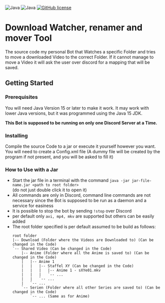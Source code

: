 ![Java](https://badgen.net/badge/language/Java/green)
![Java](https://badgen.net/badge/Java/JDK-15/green)
[![GitHub license](https://badgen.net/github/license/maxwai/download-renamer-mover)](LICENSE)

# Download Watcher, renamer and mover Tool

The source code my personal Bot that Watches a specific Folder and tries to move a downloaded Video
to the correct Folder. If it cannot manage to move a Video it will ask the user over discord for a
mapping that will be saved.

## Getting Started

### Prerequisites

You will need Java Version 15 or later to make it work. It may work with lower Java versions, but it
was programmed using the Java 15 JDK.

**This Bot is supposed to be running on only one Discord Server at a Time.**

### Installing

Compile the source Code to a jar or execute it yourself however you want. You will need to create a
Config.xml file (A dummy file will be created by the program if not present, and you will be asked
to fill it)

### How to Use with a Jar

* Start the jar file in a terminal with the
  command `java -jar jar-file-name.jar <path to root folder>` <br>
  (do not just double click it to open it)
* All commands are only in Discord, command line commands are not necessary since the Bot is
  supposed to be run as a daemon and a service for easiness
* It is possible to stop the bot by sending `!stop` over Discord
* per default only `avi, mp4, mkv` are supported but others can be easily added
* The root folder specified is per default assumed to be build as follows:
  ```
  root folder
  |-- Download (Folder where the Videos are Downloaded to) (Can be changed in the Code)
  `-- Shared Video (Can be changed in the Code)
      |-- Anime (Folder where all the Anime is saved to) (Can be changed in the Code)
      |   |-- Anime 1
      |   |   |-- Staffel XY (Can be changed in the Code)
      |   |   |   |-- Anime 1 - sXYe01.mkv
      |   |   |   `-- ...
      |   |   `-- ...
      |   `-- ...
      `-- Serien (Folder where all other Series are saved to) (Can be changed in the Code)
          `-- ... (Same as for Anime)
  ```